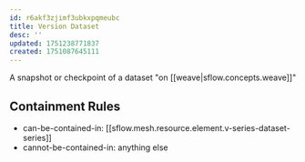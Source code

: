 ```yaml
---
id: r6akf3zjimf3ubkxpqmeubc
title: Version Dataset
desc: ''
updated: 1751238771837
created: 1751087645111
---
```


A snapshot or checkpoint of a dataset "on [[weave|sflow.concepts.weave]]"

## Containment Rules

- can-be-contained-in: [[sflow.mesh.resource.element.v-series-dataset-series]]
- cannot-be-contained-in: anything else